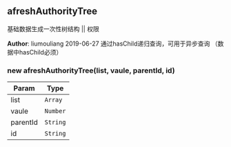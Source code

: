## afreshAuthorityTree
<p>基础数据生成一次性树结构 || 权限</p>

**Author**: liumouliang 2019-06-27通过hasChild递归查询，可用于异步查询 （数据中hasChild必须）  
### new afreshAuthorityTree(list, vaule, parentId, id)

| Param | Type |
| --- | --- |
| list | <code>Array</code> | 
| vaule | <code>Number</code> | 
| parentId | <code>String</code> | 
| id | <code>String</code> | 


